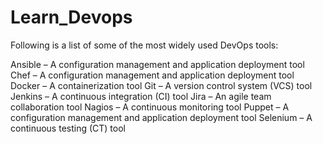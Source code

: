 # Learn_Devops

Following is a list of some of the most widely used DevOps tools:

Ansible – A configuration management and application deployment tool
Chef – A configuration management and application deployment tool
Docker – A containerization tool
Git – A version control system (VCS) tool
Jenkins – A continuous integration (CI) tool
Jira – An agile team collaboration tool
Nagios – A continuous monitoring tool
Puppet – A configuration management and application deployment tool
Selenium – A continuous testing (CT) tool

